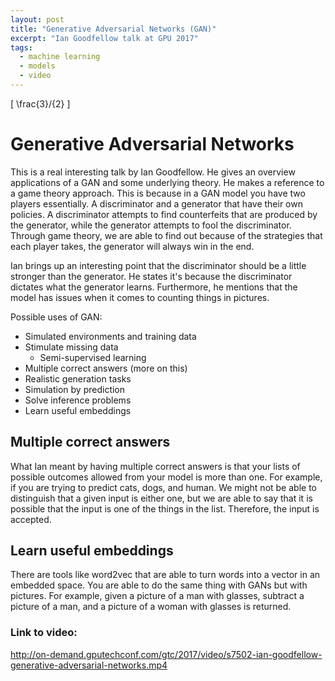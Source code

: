 ```yaml
---
layout: post
title: "Generative Adversarial Networks (GAN)"
excerpt: "Ian Goodfellow talk at GPU 2017"
tags:
  - machine learning
  - models
  - video
---
```


\[ \frac{3}/{2} \]
# Generative Adversarial Networks

This is a real interesting talk by Ian Goodfellow. He gives an overview applications of
a GAN and some underlying theory. He makes a reference to a game theory approach.
This is because in a GAN model you have two players essentially. A discriminator and
a generator that have their own policies. A discriminator attempts to find counterfeits
that are produced by the generator, while the generator attempts to fool the discriminator. Through game theory, we are able to find out because of the strategies
that each player takes, the generator will always win in the end.

Ian brings up an interesting point that the discriminator should be
a little stronger than the generator. He states it's because the discriminator dictates what the generator learns. Furthermore, he mentions that the model has
issues when it comes to counting things in pictures.

Possible uses of GAN:

  * Simulated environments and training data
  * Stimulate missing data
    * Semi-supervised learning
  * Multiple correct answers (more on this)
  * Realistic generation tasks
  * Simulation by prediction
  * Solve inference problems
  * Learn useful embeddings

## Multiple correct answers
What Ian meant by having multiple correct answers is that your lists of possible
outcomes allowed from your model is more than one. For example, if you are trying
to predict cats, dogs, and human. We might not be able to distinguish that a given input is either one, but we are able to say that it is possible that the input is
one of the things in the list. Therefore, the input is accepted.

## Learn useful embeddings
There are tools like word2vec that are able to turn words into a vector in an embedded space. You are able to do the same thing with GANs but with pictures. For example, given a picture of a man with glasses, subtract a picture of a man, and a picture of a woman with glasses is returned.

### Link to video:

http://on-demand.gputechconf.com/gtc/2017/video/s7502-ian-goodfellow-generative-adversarial-networks.mp4
